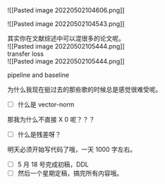 ![[Pasted image 20220502104606.png]]

![[Pasted image 20220502104543.png]]

其实你在文献综述中可以混很多的论文呢。  
![[Pasted image 20220502105444.png]]  
transfer loss  
![[Pasted image 20220502105444.png]]

pipeline and baseline

为什么我现在挺过去的那些歌的时候总是感觉很难受呢。

- [ ] 什么是 vector-norm

那我为什么不直接 X 0 呢？？？

- [ ] 什么是残差呀？

明天必须开始写代码了哦，一天 1000 字左右。

- [ ] 5 月 18 号完成初稿，DDL
- [ ] 然后一个星期定稿，搞完所有内容哦。
